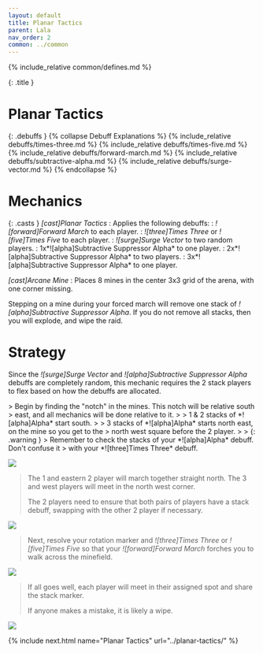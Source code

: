 ```yaml
---
layout: default
title: Planar Tactics
parent: Lala
nav_order: 2
common: ../common
---
```


{% include_relative common/defines.md %}

{: .title }
# Planar Tactics

{: .debuffs }
{% collapse Debuff Explanations %}
{% include_relative debuffs/times-three.md %}
{% include_relative debuffs/times-five.md %}
{% include_relative debuffs/forward-march.md %}
{% include_relative debuffs/subtractive-alpha.md %}
{% include_relative debuffs/surge-vector.md %}
{% endcollapse %}

# Mechanics

{: .casts }
*[cast]Planar Tactics*
: Applies the following debuffs:
: *![forward]Forward March* to each player.
: *![three]Times Three* or *![five]Times Five* to each player.
: *![surge]Surge Vector* to two random players.
: 1x*![alpha]Subtractive Suppressor Alpha* to one player.
: 2x*![alpha]Subtractive Suppressor Alpha* to two players.
: 3x*![alpha]Subtractive Suppressor Alpha* to one player.

*[cast]Arcane Mine*
: Places 8 mines in the center 3x3 grid of the arena, with one corner missing.

Stepping on a mine during your forced march will remove one stack of
*![alpha]Subtractive Suppressor Alpha*. If you do not remove all stacks, then
you will explode, and wipe the raid.

# Strategy

Since the *![surge]Surge Vector* and *![alpha]Subtractive Suppressor Alpha*
debuffs are completely random, this mechanic requires the 2 stack players to
flex based on how the debuffs are allocated.

<div class="mechanics" markdown="1">
> Begin by finding the "notch" in the mines. This notch will be relative south
> east, and all mechanics will be done relative to it.
>
> 1 & 2 stacks of *![alpha]Alpha* start south.
>
> 3 stacks of *![alpha]Alpha* starts north east, on the mine so you get to the
> north west square before the 2 player.
>
> {: .warning }
> Remember to check the stacks of your *![alpha]Alpha* debuff. Don't confuse it
> with your *![three]Times Three* debuff.

![](./timeline-1.png)

> The 1 and eastern 2 player will march together straight north. The 3 and west
> players will meet in the north west corner.
>
> The 2 players need to ensure that both pairs of players have a stack debuff,
> swapping with the other 2 player if necessary.

![](./timeline-2.png)

> Next, resolve your rotation marker and *![three]Times Three* or
> *![five]Times Five* so that your *![forward]Forward March* forches you to
> walk across the minefield.

![](./timeline-3.png)

> If all goes well, each player will meet in their assigned spot and share
> the stack marker.
>
> If anyone makes a mistake, it is likely a wipe.

![](./timeline-4.png)
</div>

{% include next.html name="Planar Tactics" url="../planar-tactics/" %}

